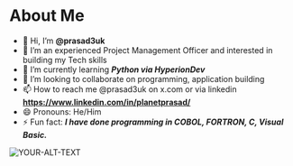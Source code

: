 # About Me

- 👋 Hi, I’m **@prasad3uk**
- 👀 I’m an experienced Project Management Officer and interested in building my Tech skills
- 🌱 I’m currently learning **_Python via HyperionDev_**
- 💞️ I’m looking to collaborate on programming, application building
- 📫 How to reach me @prasad3uk on x.com or via linkedin **https://www.linkedin.com/in/planetprasad/**
- 😄 Pronouns: He/Him
- ⚡ Fun fact: **_I have done programming in COBOL, FORTRON, C, Visual Basic._**

<picture>
 <source media="(prefers-color-scheme: dark)" srcset="https://www.freewebheaders.com/wp-content/gallery/clouds-sky/clouds-sky-header-2067-1024x300.jpg">
 <source media="(prefers-color-scheme: light)" srcset="https://www.freewebheaders.com/wp-content/gallery/clouds-sky/clouds-sky-header-2057-1024x300.jpg">
 <img alt="YOUR-ALT-TEXT" src="https://www.freewebheaders.com/wp-content/gallery/clouds-sky/clouds-sky-header-2047-1024x300.jpg">
</picture>

<!---
prasad3uk/prasad3uk is a ✨ special ✨ repository because its `README.md` (this file) appears on your GitHub profile.
You can click the Preview link to take a look at your changes.
--->
